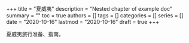 +++
title = "夏威夷"
description = "Nested chapter of example doc"
summary = ""
toc = true
authors = []
tags = []
categories = []
series = []
date =  "2020-10-16"
lastmod = "2020-10-16"
draft = true
+++

夏威夷旅行准备、指南。
